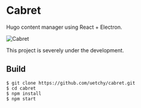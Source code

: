 # Cabret

Hugo content manager using React + Electron.

![Cabret](http://randompaper.co.s3.amazonaws.com/cabret-ss.png)

This project is severely under the development.

## Build

```
$ git clone https://github.com/uetchy/cabret.git
$ cd cabret
$ npm install
$ npm start
```
